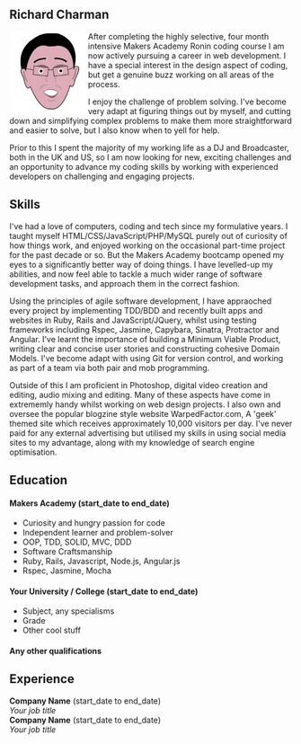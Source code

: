 ## Richard Charman

<img align="left" src="public/me.jpg" width="140px">
After completing the highly selective, four month intensive Makers Academy Ronin coding course I am now actively pursuing a career in web development. I have a special interest in the design aspect of coding, but get a genuine buzz working on all areas of the process.

I enjoy the challenge of problem solving. I've become very adapt at figuring things out by myself, and cutting down and simplifying complex problems to make them more straightforward and easier to solve, but I also know when to yell for help.

Prior to this I spent the majority of my working life as a DJ and Broadcaster, both in the UK and US, so I am now looking for new, exciting challenges and an opportunity to advance my coding skills by working with experienced developers on challenging and engaging projects.

## Skills

I've had a love of computers, coding and tech since my formulative years. I taught myself HTML/CSS/JavaScript/PHP/MySQL purely out of curiosity of how things work, and enjoyed working on the occasional part-time project for the past decade or so. But the Makers Academy bootcamp opened my eyes to a significantly better way of doing things. I have levelled-up my abilities, and now feel able to tackle a much wider range of software development tasks, and approach them in the correct fashion.

Using the principles of agile software development, I have appraoched every project by implementing TDD/BDD and recently built apps and websites in Ruby, Rails and JavaScript/JQuery, whilst using testing frameworks including Rspec, Jasmine, Capybara, Sinatra, Protractor and Angular. I've learnt the importance of building a Minimum Viable Product, writing clear and concise user stories and constructing cohesive Domain Models. I've become adapt with using Git for version control, and working as part of a team via both pair and mob programming.

Outside of this I am proficient in Photoshop, digital video creation and editing, audio mixing and editing. Many of these aspects have come in extrememly handy whilst working on web design projects. I also own and oversee the popular blogzine style website WarpedFactor.com, A 'geek' themed site which receives approximately 10,000 visitors per day. I've never paid for any external advertising but utilised my skills in using social media sites to my advantage, along with my knowledge of search engine optimisation.

## Education

#### Makers Academy (start_date to end_date)

- Curiosity and hungry passion for code
- Independent learner and problem-solver
- OOP, TDD, SOLID, MVC, DDD
- Software Craftsmanship
- Ruby, Rails, Javascript, Node.js, Angular.js
- Rspec, Jasmine, Mocha

#### Your University / College (start_date to end_date)

- Subject, any specialisms
- Grade
- Other cool stuff

#### Any other qualifications

## Experience

**Company Name** (start_date to end_date)    
*Your job title*  
**Company Name** (start_date to end_date)   
*Your job title*  
